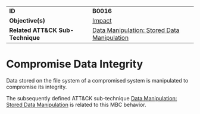 |||
|---------|------------------------|
|**ID**|**B0016**|
|**Objective(s)**| [Impact](https://github.com/MBCProject/mbc-markdown/tree/master/impact)|
|**Related ATT&CK Sub-Technique**|[Data Manipulation: Stored Data Manipulation](https://attack.mitre.org/techniques/T1565/001/)|


Compromise Data Integrity
=========================
Data stored on the file system of a compromised system is manipulated to compromise its integrity.

The subsequently defined ATT&CK sub-technique [Data Manipulation: Stored Data Manipulation](https://attack.mitre.org/techniques/T1565/001/) is related to this MBC behavior.
